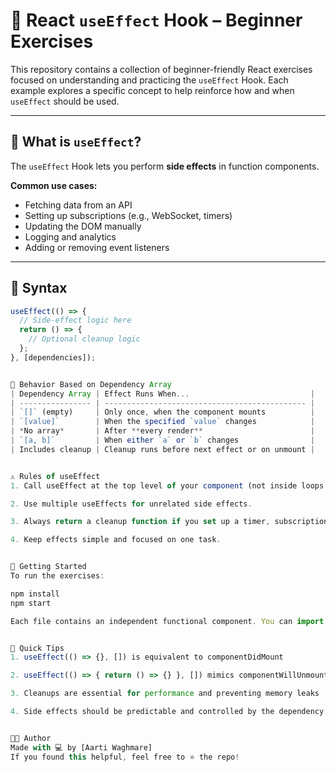 # 🧠 React `useEffect` Hook – Beginner Exercises

This repository contains a collection of beginner-friendly React exercises focused on understanding and practicing the `useEffect` Hook. Each example explores a specific concept to help reinforce how and when `useEffect` should be used.

---


## 📘 What is `useEffect`?

The `useEffect` Hook lets you perform **side effects** in function components.


**Common use cases:**
- Fetching data from an API
- Setting up subscriptions (e.g., WebSocket, timers)
- Updating the DOM manually
- Logging and analytics
- Adding or removing event listeners

---


## 🔧 Syntax

```js
useEffect(() => {
  // Side-effect logic here
  return () => {
    // Optional cleanup logic
  };
}, [dependencies]);


📌 Behavior Based on Dependency Array
| Dependency Array | Effect Runs When...                           |
| ---------------- | --------------------------------------------- |
| `[]` (empty)     | Only once, when the component mounts          |
| `[value]`        | When the specified `value` changes            |
| *No array*       | After **every render**                        |
| `[a, b]`         | When either `a` or `b` changes                |
| Includes cleanup | Cleanup runs before next effect or on unmount |


⚠️ Rules of useEffect
1. Call useEffect at the top level of your component (not inside loops or conditions).

2. Use multiple useEffects for unrelated side effects.

3. Always return a cleanup function if you set up a timer, subscription, or event listener.

4. Keep effects simple and focused on one task.


🚀 Getting Started
To run the exercises:

npm install
npm start

Each file contains an independent functional component. You can import and test them individually in a React project (e.g., with Create React App or Vite).


💬 Quick Tips
1. useEffect(() => {}, []) is equivalent to componentDidMount

2. useEffect(() => { return () => {} }, []) mimics componentWillUnmount

3. Cleanups are essential for performance and preventing memory leaks

4. Side effects should be predictable and controlled by the dependency array


👨‍💻 Author
Made with 💻 by [Aarti Waghmare]
If you found this helpful, feel free to ⭐️ the repo!